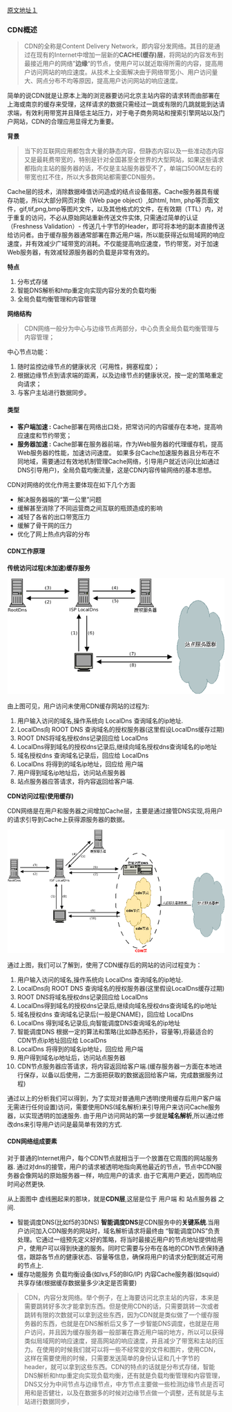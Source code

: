 [原文地址１](http://www.51know.info/system_performance/cdn/cdn.html)



### CDN概述

> CDN的全称是Content Delivery Network，即内容分发网络。其目的是通过在现有的Internet中增加一层新的**CACHE(缓存)层**，将网站的内容发布到最接近用户的网络”**边缘**“的节点，使用户可以就近取得所需的内容，提高用户访问网站的响应速度。从技术上全面解决由于网络带宽小、用户访问量大、网点分布不均等原因，提高用户访问网站的响应速度。

​	简单的说CDN就是让原本上海的浏览器要访问北京主站内容的请求转而由部署在上海或南京的缓存来受理，这样请求的数据只需经过一跳或有限的几跳就能到达请求端，有效利用带宽并且降低主站压力，对于电子商务网站和搜索引擎网站以及门户网站，CDN的合理应用显得尤为重要。

**背景**

> ​	当下的互联网应用都包含大量的静态内容，但静态内容以及一些准动态内容又是最耗费带宽的，特别是针对全国甚至全世界的大型网站，如果这些请求都指向主站的服务器的话，不仅是主站服务器受不了，单端口500M左右的带宽也扛不住，所以大多数网站都需要CDN服务。

Cache层的技术，消除数据峰值访问造成的结点设备阻塞。Cache服务器具有缓存功能，所以大部分网页对象（Web page object）,如html, htm, php等页面文件，gif,tif,png,bmp等图片文件，以及其他格式的文件，在有效期（TTL）内，对于重复的访问，不必从原始网站重新传送文件实体, 只需通过简单的认证（Freshness Validation）- 传送几十字节的Header，即可将本地的副本直接传送给访问者。由于缓存服务器通常部署在靠近用户端，所以能获得近似局域网的响应速度，并有效减少广域带宽的消耗。不仅能提高响应速度，节约带宽，对于加速Web服务器，有效减轻源服务器的负载是非常有效的。

**特点**

1. 分布式存储
2. 智能DNS解析和http重定向实现内容分发的负载均衡
3. 全局负载均衡管理和内容管理

**网络结构**

> CDN网络一般分为中心与边缘节点两部分，中心负责全局负载均衡管理与内容管理；

中心节点功能：

1. 随时监控边缘节点的健康状况（可用性，拥塞程度）； 
2. 根据边缘节点到请求端的距离，以及边缘节点的健康状况，按一定的策略重定向请求； 
3. 与客户主站进行数据同步。

#### 类型

- **客户端加速 :** Cache部署在网络出口处，把常访问的内容缓存在本地，提高响应速度和节约带宽；
- **服务器加速 :** Cache部署在服务器前端，作为Web服务器的代理缓存机，提高Web服务器的性能，加速访问速度。 如果多台Cache加速服务器且分布在不同地域，需要通过有效地机制管理Cache网络，引导用户就近访问(比如通过DNS引导用户)，全局负载均衡流量，这是CDN内容传输网络的基本思想。

CDN对网络的优化作用主要体现在如下几个方面 　

- 解决服务器端的“第一公里”问题 　
- 缓解甚至消除了不同运营商之间互联的瓶颈造成的影响 　
- 减轻了各省的出口带宽压力 　
- 缓解了骨干网的压力 　
- 优化了网上热点内容的分布

#### CDN工作原理

**传统访问过程(未加速)缓存服务**

![](normal.png)

由上图可见，用户访问未使用CDN缓存网站的过程为:

1. 用户输入访问的域名,操作系统向 LocalDns 查询域名的ip地址.
2. LocalDns向 ROOT DNS 查询域名的授权服务器(这里假设LocalDns缓存过期)
3. ROOT DNS将域名授权dns记录回应给 LocalDns
4. LocalDns得到域名的授权dns记录后,继续向域名授权dns查询域名的ip地址
5. 域名授权dns 查询域名记录后，回应给 LocalDns
6. LocalDns 将得到的域名ip地址，回应给 用户端
7. 用户得到域名ip地址后，访问站点服务器
8. 站点服务器应答请求，将内容返回给客户端.

**CDN访问过程(使用缓存)**

CDN网络是在用户和服务器之间增加Cache层，主要是通过接管DNS实现,将用户的请求引导到Cache上获得源服务器的数据。

![](cdn.png)

通过上图，我们可以了解到，使用了CDN缓存后的网站的访问过程变为：

1. 用户输入访问的域名,操作系统向 LocalDns 查询域名的ip地址.
2. LocalDns向 ROOT DNS 查询域名的授权服务器(这里假设LocalDns缓存过期)
3. ROOT DNS将域名授权dns记录回应给 LocalDns
4. LocalDns得到域名的授权dns记录后,继续向域名授权dns查询域名的ip地址
5. 域名授权dns 查询域名记录后(一般是CNAME)，回应给 LocalDns
6. LocalDns 得到域名记录后,向智能调度DNS查询域名的ip地址
7. 智能调度DNS 根据一定的算法和策略(比如静态拓扑，容量等),将最适合的CDN节点ip地址回应给 LocalDns
8. LocalDns 将得到的域名ip地址，回应给 用户端
9. 用户得到域名ip地址后，访问站点服务器
10. CDN节点服务器应答请求，将内容返回给客户端.(缓存服务器一方面在本地进行保存，以备以后使用，二方面把获取的数据返回给客户端，完成数据服务过程)

通过以上的分析我们可以得到，为了实现对普通用户透明(使用缓存后用户客户端无需进行任何设置)访问，需要使用DNS(域名解析)来引导用户来访问Cache服务器，以实现透明的加速服务. 由于用户访问网站的第一步就是**域名解析**,所以通过修改dns来引导用户访问是最简单有效的方式.

#### CDN网络组成要素

对于普通的Internet用户，每个CDN节点就相当于一个放置在它周围的网站服务器. 通过对dns的接管，用户的请求被透明地指向离他最近的节点，节点中CDN服务器会像网站的原始服务器一样，响应用户的请求. 由于它离用户更近，因而响应时间必然更快.

从上面图中 虚线圈起来的那块，就是**CDN层**,这层是位于 用户端 和 站点服务器 之间.

- 智能调度DNS(比如f5的3DNS) 
  **智能调度DNS**是CDN服务中的**关键系统**.当用户访问加入CDN服务的网站时，域名解析请求将最终由 “智能调度DNS”负责处理。它通过一组预先定义好的策略，将当时最接近用户的节点地址提供给用户，使用户可以得到快速的服务。同时它需要与分布在各地的CDN节点保持通信，跟踪各节点的健康状态、容量等信息，确保将用户的请求分配到就近可用的节点上.
- 缓存功能服务 
  负载均衡设备(如lvs,F5的BIG/IP) 
  内容Cache服务器(如squid） 
  共享存储(根据缓存数据量多少决定是否需要)

> CDN，内容分发网络。举个例子，在上海要访问北京主站的内容，本来是需要跳转好多次才能拿到东西。但是使用CDN的话，只需要跳转一次或者跳转有限的次数就可以拿到这些东西，因为CDN就是类似做了一个缓存服务器的东西，也就是在DNS解析后又多了一步智能DNS调度，也就是在用户访问，并且因为缓存服务器一般部署在靠近用户端的地方，所以可以获得类似局域网的响应速度，提高网站的响应速度，并且减少了带宽和主站的压力。在使用的时候我们就可以将一些不经常变的文件和图片，使用CDN，这样在需要使用的时候，只需要发送简单的身份认证和几十字节的header，就可以拿到这些东西。CDN的特点的话就是分布式存储，智能DNS解析和http重定向实现负载均衡，还有就是负载均衡管理和内容管理，DNS又分为中间节点与边缘节点，中方节点主要做一些检测边缘节点是否可用和是否健壮，以及在数据多的时候对边缘节点做一个调整，还有就是与主站进行数据同步，
>

